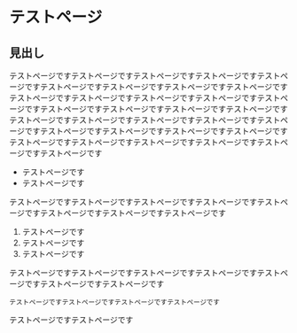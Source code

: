 # テストページ

## 見出し

テストページですテストページですテストページですテストページですテストページですテストページですテストページですテストページですテストページですテストページですテストページですテストページですテストページですテストページですテストページですテストページですテストページですテストページですテストページですテストページですテストページですテストページですテストページですテストページですテストページですテストページですテストページですテストページですテストページですテストページですテストページですテストページですテストページです

- テストページです
- テストページです

テストページですテストページですテストページですテストページですテストページですテストページですテストページですテストページです

1. テストページです
1. テストページです
1. テストページです

テストページですテストページですテストページですテストページですテストページですテストページですテストページです

```テストページですテストページですテストページですテストページです```

テストページですテストページです
